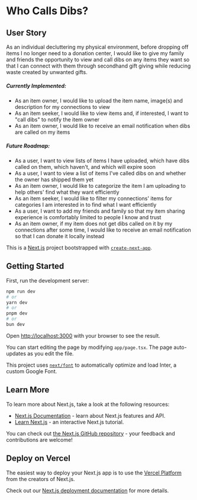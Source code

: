 # Who Calls Dibs? 

## User Story
As an individual decluttering my physical environment, before dropping off items I no longer need to a donation center, I would like to give my family and friends the opportunity to view and call dibs on any items they want so that I can connect with them through secondhand gift giving while reducing waste created by unwanted gifts.

##### Currently Implemented:
- As an item owner, I would like to upload the item name, image(s) and description for my connections to view
- As an item seeker, I would like to view items and, if interested, I want to "call dibs" to notify the item owner
- As an item owner, I would like to receive an email notification when dibs are called on my items
##### Future Roadmap:
- As a user, I want to view lists of items I have uploaded, which have dibs called on them, which haven't, and which will expire soon
- As a user, I want to view a list of items I've called dibs on and whether the owner has shipped them yet
- As an item owner, I would like to categorize the item I am uploading to help others' find what they want efficiently
- As an item seeker, I would like to filter my connections' items for categories I am interested in to find what I want efficiently
- As a user, I want to add my friends and family so that my item sharing experience is comfortably limited to people I know and trust
- As an item owner, if my item does not get dibs called on it by my connections after some time, I would like to receive an email notification so that I can donate it locally instead

This is a [Next.js](https://nextjs.org/) project bootstrapped with [`create-next-app`](https://github.com/vercel/next.js/tree/canary/packages/create-next-app).

## Getting Started

First, run the development server:

```bash
npm run dev
# or
yarn dev
# or
pnpm dev
# or
bun dev
```

Open [http://localhost:3000](http://localhost:3000) with your browser to see the result.

You can start editing the page by modifying `app/page.tsx`. The page auto-updates as you edit the file.

This project uses [`next/font`](https://nextjs.org/docs/basic-features/font-optimization) to automatically optimize and load Inter, a custom Google Font.

## Learn More

To learn more about Next.js, take a look at the following resources:

- [Next.js Documentation](https://nextjs.org/docs) - learn about Next.js features and API.
- [Learn Next.js](https://nextjs.org/learn) - an interactive Next.js tutorial.

You can check out [the Next.js GitHub repository](https://github.com/vercel/next.js/) - your feedback and contributions are welcome!

## Deploy on Vercel

The easiest way to deploy your Next.js app is to use the [Vercel Platform](https://vercel.com/new?utm_medium=default-template&filter=next.js&utm_source=create-next-app&utm_campaign=create-next-app-readme) from the creators of Next.js.

Check out our [Next.js deployment documentation](https://nextjs.org/docs/deployment) for more details.
